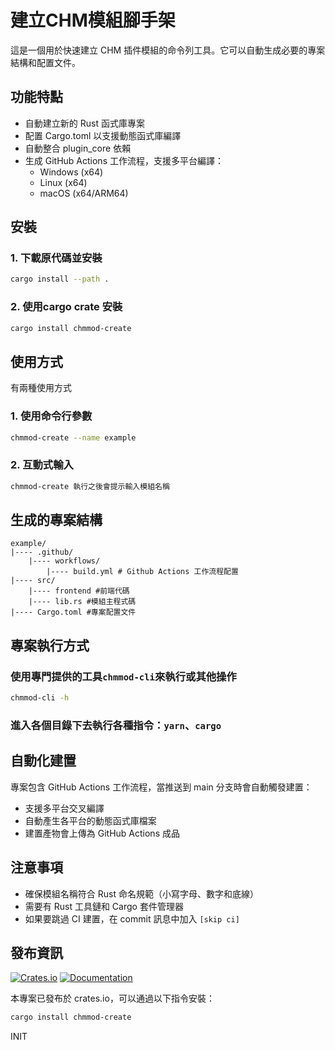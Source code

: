 # 建立CHM模組腳手架

這是一個用於快速建立 CHM 插件模組的命令列工具。它可以自動生成必要的專案結構和配置文件。

## 功能特點

- 自動建立新的 Rust 函式庫專案
- 配置 Cargo.toml 以支援動態函式庫編譯
- 自動整合 plugin_core 依賴
- 生成 GitHub Actions 工作流程，支援多平台編譯：
  - Windows (x64)
  - Linux (x64)
  - macOS (x64/ARM64)

## 安裝
### 1. 下載原代碼並安裝
```bash
cargo install --path .
```
### 2. 使用cargo crate 安裝
```bash
cargo install chmmod-create
```
## 使用方式
有兩種使用方式
### 1. 使用命令行參數
```bash
chmmod-create --name example
```
### 2. 互動式輸入
```bash
chmmod-create 執行之後會提示輸入模組名稱
```

## 生成的專案結構
```
example/
|---- .github/
    |---- workflows/
        |---- build.yml # Github Actions 工作流程配置
|---- src/
    |---- frontend #前端代碼
    |---- lib.rs #模組主程式碼
|---- Cargo.toml #專案配置文件
```
## 專案執行方式
### 使用專門提供的工具`chmmod-cli`來執行或其他操作
```bash
chmmod-cli -h
```
### 進入各個目錄下去執行各種指令：`yarn`、`cargo`
## 自動化建置
專案包含 GitHub Actions 工作流程，當推送到 main 分支時會自動觸發建置：
- 支援多平台交叉編譯
- 自動產生各平台的動態函式庫檔案
- 建置產物會上傳為 GitHub Actions 成品
## 注意事項
- 確保模組名稱符合 Rust 命名規範（小寫字母、數字和底線）
- 需要有 Rust 工具鏈和 Cargo 套件管理器
- 如果要跳過 CI 建置，在 commit 訊息中加入 `[skip ci]`

## 發布資訊

[![Crates.io](https://img.shields.io/crates/v/chmmod-create.svg)](https://crates.io/crates/chmmod-create)
[![Documentation](https://docs.rs/chmmod-create/badge.svg)](https://docs.rs/chmmod-create)

本專案已發布於 crates.io，可以通過以下指令安裝：

```bash
cargo install chmmod-create
```

INIT